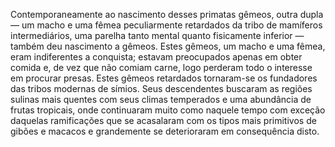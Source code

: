 ﻿Contemporaneamente ao nascimento desses primatas gêmeos, outra dupla — um macho e uma fêmea peculiarmente retardados da tribo de mamíferos intermediários, uma parelha tanto mental quanto fisicamente inferior — também deu nascimento a gêmeos. Estes gêmeos, um macho e uma fêmea, eram indiferentes a conquista; estavam preocupados apenas em obter comida e, de vez que não comiam carne, logo perderam todo o interesse em procurar presas. Estes gêmeos retardados tornaram-se os fundadores das tribos modernas de símios. Seus descendentes buscaram as regiões sulinas mais quentes com seus climas temperados e uma abundância de frutas tropicais, onde continuaram muito como naquele tempo com exceção daquelas ramificações que se acasalaram com os tipos mais primitivos de gibões e macacos e grandemente se deterioraram em consequência disto.